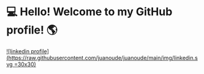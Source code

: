 # 💻 Hello! Welcome to my GitHub profile! 🌎
[![linkedin profile](https://raw.githubusercontent.com/juanoude/juanoude/main/img/linkedin.svg =30x30)](https://www.linkedin.com/in/juanoude-aab492141/) 


<!--
**juanoude/juanoude** is a ✨ _special_ ✨ repository because its `README.md` (this file) appears on your GitHub profile.

Here are some ideas to get you started:

- 🔭 I’m currently working on ...
- 🌱 I’m currently learning ...
- 👯 I’m looking to collaborate on ...
- 🤔 I’m looking for help with ...
- 💬 Ask me about ...
- 📫 How to reach me: ...
- 😄 Pronouns: ...
- ⚡ Fun fact: ...
-->
<!--stackedit_data:
eyJoaXN0b3J5IjpbNzk2Njk4MDQ3XX0=
-->